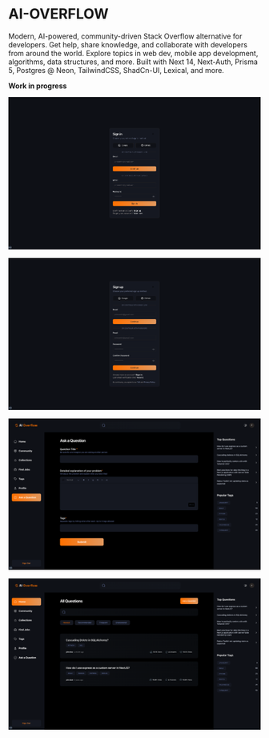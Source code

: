 # AI-OVERFLOW

Modern, AI-powered, community-driven Stack Overflow alternative for developers. Get help, share knowledge, and collaborate with developers from around the world. Explore topics in web dev, mobile app development, algorithms, data structures, and more. Built with Next 14, Next-Auth, Prisma 5, Postgres @ Neon, TailwindCSS, ShadCn-UI, Lexical, and more.

**Work in progress**

![public/screenshots/screenshot1](./public/screenshots/screenshot1.png)

![public/screenshots/screenshot2](./public/screenshots/screenshot2.png)

![public/screenshots/screenshot3](./public/screenshots/screenshot3.png)

![public/screenshots/screenshot4](./public/screenshots/screenshot4.png)
